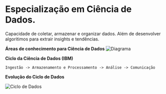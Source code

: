 # Especialização em Ciência de Dados. 
Capacidade de coletar, armazenar e organizar dados. Além de desenvolver algoritimos para extrair insights e tendências.

**Áreas de conhecimento para Ciência de Dados**
![Diagrama](https://abracd.org/wp-content/uploads/2019/04/diagrama-data-science.png)

**Ciclo da Ciência de Dados (IBM)**

`Ingestão -> Armazenamento e Processamento -> Análise -> Comunicação`

**Evolução do Ciclo de Dados**

![Ciclo de Dados](https://miro.medium.com/v2/resize:fit:377/1*_fR-2Yg-xaWXssnj08Zqeg.jpeg)
